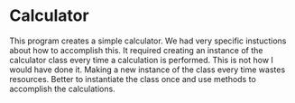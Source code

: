 # Calculator

This program creates a simple calculator.  We had very specific instuctions about how to accomplish this.  It required creating an instance of the calculator class every time a calculation is performed.  This is not how I would have done it.  Making a new instance of the class every time wastes resources.  Better to instantiate the class once and use methods to accomplish the calculations.
